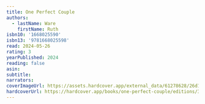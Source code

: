 ```yaml
---
title: One Perfect Couple
authors:
  - lastName: Ware
    firstName: Ruth
isbn10: '1668025590'
isbn13: '9781668025598'
read: 2024-05-26
rating: 3
yearPublished: 2024
reading: false
asin:
subtitle:
narrators:
coverImageUrl: https://assets.hardcover.app/external_data/61278628/26d18d91a18757c8dd517c2704f8c59eefc87566.jpeg
hardcoverUrl: https://hardcover.app/books/one-perfect-couple/editions/31147384
---
```

